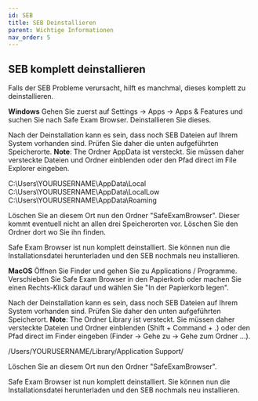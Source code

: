 ```yaml
---
id: SEB
title: SEB Deinstallieren
parent: Wichtige Informationen
nav_order: 5
---
```


## SEB komplett deinstallieren
Falls der SEB Probleme verursacht, hilft es manchmal, dieses komplett zu deinstallieren.

**Windows**
Gehen Sie zuerst auf Settings -> Apps -> Apps & Features und suchen Sie nach Safe Exam Browser. Deinstallieren Sie dieses.

Nach der Deinstallation kann es sein, dass noch SEB Dateien auf Ihrem System vorhanden sind. Prüfen Sie daher die unten aufgeführten Speicherorte.
**Note**: The Ordner AppData ist versteckt. Sie müssen daher versteckte Dateien und Ordner einblenden oder den Pfad direct im File Explorer eingeben.

C:\Users\YOURUSERNAME\AppData\Local
C:\Users\YOURUSERNAME\AppData\LocalLow
C:\Users\YOURUSERNAME\AppData\Roaming

Löschen Sie an diesem Ort nun den Ordner "SafeExamBrowser". Dieser kommt eventuell nicht an allen drei Speicherorten vor. Löschen Sie den Ordner dort wo Sie ihn finden.

Safe Exam Browser ist nun komplett deinstalliert. Sie können nun die Installationsdatei herunterladen und den SEB nochmals neu installieren.

**MacOS**
Öffnen Sie Finder und gehen Sie zu Applications / Programme. Verschieben Sie Safe Exam Browser in den Papierkorb oder machen Sie einen Rechts-Klick darauf und wählen Sie "In der Papierkorb legen".

Nach der Deinstallation kann es sein, dass noch SEB Dateien auf Ihrem System vorhanden sind. Prüfen Sie daher den unten aufgeführten Speicherort.
**Note**: The Ordner Library ist versteckt. Sie müssen daher versteckte Dateien und Ordner einblenden (Shift + Command + .) oder den Pfad direct im Finder eingeben (Finder -> Gehe zu -> Gehe zum Ordner ...).

/Users/YOURUSERNAME/Library/Application Support/

Löschen Sie an diesem Ort nun den Ordner "SafeExamBrowser".

Safe Exam Browser ist nun komplett deinstalliert. Sie können nun die Installationsdatei herunterladen und den SEB nochmals neu installieren.